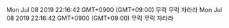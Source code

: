 Mon Jul 08 2019 22:16:42 GMT+0900 (GMT+09:00) 무럭 무럭 자라라 
Mon Jul 08 2019 22:16:42 GMT+0900 (GMT+09:00) 무럭 무럭 자라라 
